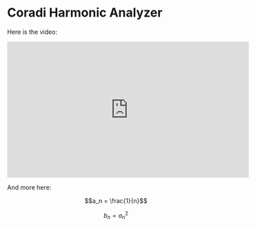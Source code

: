 # Coradi Harmonic Analyzer

Here is the video:

<iframe width="560" height="315" src="https://www.youtube.com/embed/3G4NKzmfC-Q" title="YouTube video player" frameborder="0" allow="accelerometer; autoplay; clipboard-write; encrypted-media; gyroscope; picture-in-picture" allowfullscreen></iframe>


And more here:

<script type="text/javascript" async
  src="https://cdn.mathjax.org/mathjax/latest/MathJax.js?config=TeX-MML-AM_CHTML">
</script>

$$a_n = \frac{1}{n}$$

$$b_n = a_n^2$$
